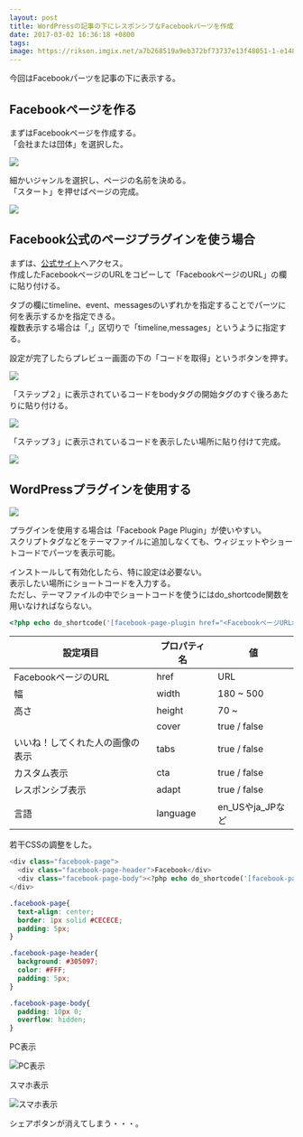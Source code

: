 ```yaml
---
layout: post
title: WordPressの記事の下にレスポンシブなFacebookパーツを作成
date: 2017-03-02 16:36:18 +0800
tags: 
image: https://rikson.imgix.net/a7b268519a9eb372bf73737e13f48051-1-e1488472535296.png
---
```

今回はFacebookパーツを記事の下に表示する。

## Facebookページを作る

まずはFacebookページを作成する。  
「会社または団体」を選択した。

![](https://rikson.imgix.net/807e4dc309e20665d1da1b5a77138297.png)

細かいジャンルを選択し、ページの名前を決める。  
「スタート」を押せばページの完成。

![](https://rikson.imgix.net/201fa4fab05999f3af1ba9252fe6a714.png)

## Facebook公式のページプラグインを使う場合

まずは、[公式サイト](https://developers.facebook.com/docs/plugins/page-plugin/)へアクセス。  
作成したFacebookページのURLをコピーして「FacebookページのURL」の欄に貼り付ける。

タブの欄にtimeline、event、messagesのいずれかを指定することでパーツに何を表示するかを指定できる。  
複数表示する場合は「,」区切りで「timeline,messages」というように指定する。

設定が完了したらプレビュー画面の下の「コードを取得」というボタンを押す。

![](https://rikson.imgix.net/e51862cb19507b9f25647db4f6af965b.png)

「ステップ２」に表示されているコードをbodyタグの開始タグのすぐ後ろあたりに貼り付ける。

![](https://rikson.imgix.net/3464eda86c2e992e40fab7724df2d77a.png)

「ステップ３」に表示されているコードを表示したい場所に貼り付けて完成。

![](https://rikson.imgix.net/596344579ec08a1c8e201f0ce951af97.png)

## WordPressプラグインを使用する

![](https://rikson.imgix.net/088119fbafc852cc84ec85b1f72462c1.png)

プラグインを使用する場合は「Facebook Page Plugin」が使いやすい。  
スクリプトタグなどをテーマファイルに追加しなくても、ウィジェットやショートコードでパーツを表示可能。

インストールして有効化したら、特に設定は必要ない。  
表示したい場所にショートコードを入力する。  
ただし、テーマファイルの中でショートコードを使うにはdo_shortcode関数を用いなければならない。

 ```php
<?php echo do_shortcode('[facebook-page-plugin href="<FacebookページURL>"]'); ?>
 ```

| 設定項目                         | プロパティ名 | 値               |
| -------------------------------- | ------------ | ---------------- |
| FacebookページのURL              | href         | URL              |
| 幅                               | width        | 180 ~ 500        |
| 高さ                             | height       | 70 ~             |
|                                  | cover        | true / false     |
| いいね！してくれた人の画像の表示 | tabs         | true / false     |
| カスタム表示                     | cta          | true / false     |
| レスポンシブ表示                 | adapt        | true / false     |
| 言語                             | language     | en_USやja_JPなど |

若干CSSの調整をした。

```php
<div class="facebook-page">
  <div class="facebook-page-header">Facebook</div>
  <div class="facebook-page-body"><?php echo do_shortcode('[facebook-page-plugin href="<FacebookページURL>" width="500"]'); ?></div>
</div>
```

```css
.facebook-page{
  text-align: center;
  border: 1px solid #CECECE;
  padding: 5px;
}

.facebook-page-header{
  background: #305097;
  color: #FFF;
  padding: 5px;
}

.facebook-page-body{
  padding: 10px 0;
  overflow: hidden;
}
```

PC表示

![PC表示](https://rikson.imgix.net/a085eab6edaeb1eb9cfd7f27ec3c9fea.png)

スマホ表示

![スマホ表示](https://rikson.imgix.net/14ca8902b25866eecef335079aa0141d.png)

シェアボタンが消えてしまう・・・。
